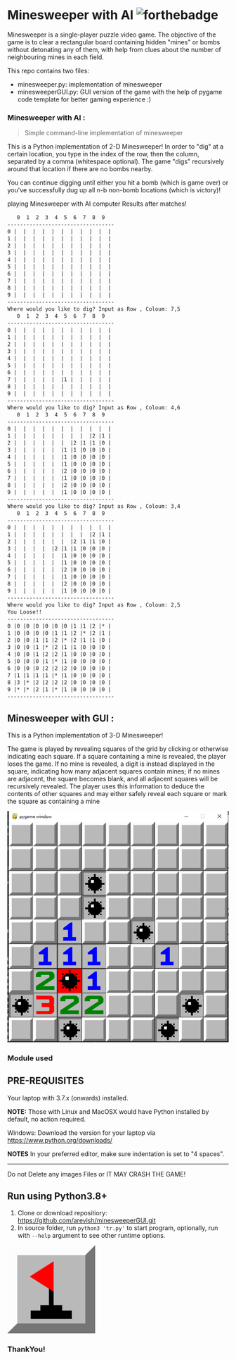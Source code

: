 # Minesweeper with AI ![forthebadge](https://forthebadge.com/images/badges/made-with-python.svg)


Minesweeper is a single-player puzzle video game. The objective of the game is to clear a rectangular board containing hidden "mines" or bombs without detonating any of them, with help from clues about the number of neighbouring mines in each field.

This repo contains two files:
- minesweeper.py: implementation of minesweeper
- minesweeperGUI.py: GUI version of the game with the help of  pygame code template for better gaming experience :)


### **Minesweeper with AI :** 
> Simple command-line implementation of minesweeper

This is a Python implementation of 2-D Minesweeper!
In order to "dig" at a certain location, you type in the index of the row, then the column, separated by a comma (whitespace optional). The game "digs" recursively around that location if there are no bombs nearby.

You can continue digging until either you hit a bomb (which is game over) or you've successfully dug up all n-b non-bomb locations (which is victory)!

playing Minesweeper with AI computer 
Results after matches!

```
   0  1  2  3  4  5  6  7  8  9  
----------------------------------
0 |  |  |  |  |  |  |  |  |  |  |
1 |  |  |  |  |  |  |  |  |  |  |
2 |  |  |  |  |  |  |  |  |  |  |
3 |  |  |  |  |  |  |  |  |  |  |
4 |  |  |  |  |  |  |  |  |  |  |
5 |  |  |  |  |  |  |  |  |  |  |
6 |  |  |  |  |  |  |  |  |  |  |
7 |  |  |  |  |  |  |  |  |  |  |
8 |  |  |  |  |  |  |  |  |  |  |
9 |  |  |  |  |  |  |  |  |  |  |
----------------------------------
Where would you like to dig? Input as Row , Coloum: 7,5
   0  1  2  3  4  5  6  7  8  9  
----------------------------------
0 |  |  |  |  |  |  |  |  |  |  |
1 |  |  |  |  |  |  |  |  |  |  |
2 |  |  |  |  |  |  |  |  |  |  |
3 |  |  |  |  |  |  |  |  |  |  |
4 |  |  |  |  |  |  |  |  |  |  |
5 |  |  |  |  |  |  |  |  |  |  |
6 |  |  |  |  |  |  |  |  |  |  |
7 |  |  |  |  |  |1 |  |  |  |  |
8 |  |  |  |  |  |  |  |  |  |  |
9 |  |  |  |  |  |  |  |  |  |  |
----------------------------------
Where would you like to dig? Input as Row , Coloum: 4,6
   0  1  2  3  4  5  6  7  8  9  
----------------------------------
0 |  |  |  |  |  |  |  |  |  |  |
1 |  |  |  |  |  |  |  |  |2 |1 |
2 |  |  |  |  |  |  |2 |1 |1 |0 |
3 |  |  |  |  |  |1 |1 |0 |0 |0 |
4 |  |  |  |  |  |1 |0 |0 |0 |0 |
5 |  |  |  |  |  |1 |0 |0 |0 |0 |
6 |  |  |  |  |  |2 |0 |0 |0 |0 |
7 |  |  |  |  |  |1 |0 |0 |0 |0 |
8 |  |  |  |  |  |2 |0 |0 |0 |0 |
9 |  |  |  |  |  |1 |0 |0 |0 |0 |
----------------------------------
Where would you like to dig? Input as Row , Coloum: 3,4
   0  1  2  3  4  5  6  7  8  9  
----------------------------------
0 |  |  |  |  |  |  |  |  |  |  |
1 |  |  |  |  |  |  |  |  |2 |1 |
2 |  |  |  |  |  |  |2 |1 |1 |0 |
3 |  |  |  |  |2 |1 |1 |0 |0 |0 |
4 |  |  |  |  |  |1 |0 |0 |0 |0 |
5 |  |  |  |  |  |1 |0 |0 |0 |0 |
6 |  |  |  |  |  |2 |0 |0 |0 |0 |
7 |  |  |  |  |  |1 |0 |0 |0 |0 |
8 |  |  |  |  |  |2 |0 |0 |0 |0 |
9 |  |  |  |  |  |1 |0 |0 |0 |0 |
----------------------------------
Where would you like to dig? Input as Row , Coloum: 2,5
You Loose!!
----------------------------------
0 |0 |0 |0 |0 |0 |0 |1 |1 |2 |* |
1 |0 |0 |0 |0 |1 |1 |2 |* |2 |1 |
2 |0 |0 |1 |1 |2 |* |2 |1 |1 |0 |
3 |0 |0 |1 |* |2 |1 |1 |0 |0 |0 |
4 |0 |0 |1 |2 |2 |1 |0 |0 |0 |0 |
5 |0 |0 |0 |1 |* |1 |0 |0 |0 |0 |
6 |0 |0 |0 |2 |2 |2 |0 |0 |0 |0 |
7 |1 |1 |1 |1 |* |1 |0 |0 |0 |0 |
8 |3 |* |2 |2 |2 |2 |0 |0 |0 |0 |
9 |* |* |2 |1 |* |1 |0 |0 |0 |0 |
----------------------------------
```

## **Minesweeper with GUI :**

This is a Python implementation of 3-D Minesweeper!

The game is played by revealing squares of the grid by clicking or otherwise indicating each square. If a square containing a mine is revealed, the player loses the game. If no mine is revealed, a digit is instead displayed in the square, indicating how many adjacent squares contain mines; if no mines are adjacent, the square becomes blank, and all adjacent squares will be recursively revealed. The player uses this information to deduce the contents of other squares and may either safely reveal each square or mark the square as containing a mine

 <img src="gamegui.PNG">


### Module used


## PRE-REQUISITES
Your laptop with 3.7.x (onwards) installed.

**NOTE:** Those with Linux and MacOSX would have Python installed by default, no action required.

Windows: Download the version for your laptop via https://www.python.org/downloads/

**NOTES**
In your preferred editor, make sure indentation is set to "4 spaces".

---

Do not Delete any images Files or IT MAY CRASH THE GAME!

## Run using Python3.8+
1. Clone or download repositiory: https://github.com/arevish/minesweeperGUI.git
2. In source folder, run `python3 'tr.py'` to start program, optionally, run with `--help` argument to see other runtime options.

 <img src="MinesweeperGUI/images/flag.png" width="200" height="200">
 
### ThankYou!
